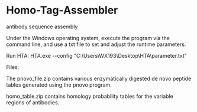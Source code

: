 # Homo-Tag-Assembler
antibody sequence assembly

Under the Windows operating system, execute the program via the command line, and use a txt file to set and adjust the runtime parameters.

Run HTA:
HTA.exe --config "C:\Users\WX193\Desktop\HTA\parameter.txt"

Files:

The pnovo_file.zip contains various enzymatically digested de novo peptide tables generated using the pnovo program.

homo_table.zip contains homology probability tables for the variable regions of antibodies.
